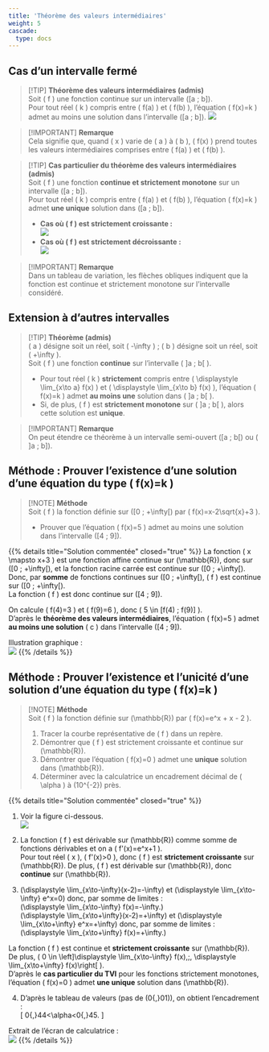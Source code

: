 ```yaml
---
title: 'Théorème des valeurs intermédiaires'
weight: 5
cascade:
  type: docs
---
```


## Cas d’un intervalle fermé

> [!TIP] **Théorème des valeurs intermédiaires (admis)**  
> Soit \( f \) une fonction continue sur un intervalle \([a ; b]\).  
> Pour tout réel \( k \) compris entre \( f(a) \) et \( f(b) \), l’équation \( f(x)=k \) admet au moins une solution dans l’intervalle \([a ; b]\).
> ![](/images/image55.png)

> [!IMPORTANT] **Remarque**  
> Cela signifie que, quand \( x \) varie de \( a \) à \( b \), \( f(x) \) prend toutes les valeurs intermédiaires comprises entre \( f(a) \) et \( f(b) \).

> [!TIP] **Cas particulier du théorème des valeurs intermédiaires (admis)**  
> Soit \( f \) une fonction **continue et strictement monotone** sur un intervalle \([a ; b]\).  
> Pour tout réel \( k \) compris entre \( f(a) \) et \( f(b) \), l’équation \( f(x)=k \) admet **une unique** solution dans \([a ; b]\).  
> - **Cas où \( f \) est strictement croissante :**  
> ![](/images/image56.png)  
> - **Cas où \( f \) est strictement décroissante :**  
> ![](/images/image57.png)

> [!IMPORTANT] **Remarque**  
> Dans un tableau de variation, les flèches obliques indiquent que la fonction est continue et strictement monotone sur l’intervalle considéré.


## Extension à d’autres intervalles

> [!TIP] **Théorème (admis)**  
> \( a \) désigne soit un réel, soit \( -\infty \) ; \( b \) désigne soit un réel, soit \( +\infty \).  
> Soit \( f \) une fonction **continue** sur l’intervalle \( ]a ; b[ \).  
> - Pour tout réel \( k \) **strictement** compris entre \( \displaystyle \lim_{x\to a} f(x) \) et \( \displaystyle \lim_{x\to b} f(x) \), l’équation \( f(x)=k \) admet **au moins une** solution dans \( ]a ; b[ \).  
> - Si, de plus, \( f \) est **strictement monotone** sur \( ]a ; b[ \), alors cette solution est **unique**.

> [!IMPORTANT] **Remarque**  
> On peut étendre ce théorème à un intervalle semi-ouvert \([a ; b[\) ou \( ]a ; b]\).


## Méthode : Prouver l’existence d’une solution d’une équation du type \( f(x)=k \)

> [!NOTE] **Méthode**  
> Soit \( f \) la fonction définie sur \([0 ; +\infty[\) par \( f(x)=x-2\sqrt{x}+3 \).  
> - Prouver que l’équation \( f(x)=5 \) admet au moins une solution dans l’intervalle \([4 ; 9]\).

{{% details title="Solution commentée" closed="true" %}}
La fonction \( x \mapsto x+3 \) est une fonction affine continue sur \(\mathbb{R}\), donc sur \([0 ; +\infty[\), et la fonction racine carrée est continue sur \([0 ; +\infty[\). Donc, par **somme** de fonctions continues sur \([0 ; +\infty[\), \( f \) est continue sur \([0 ; +\infty[\).  
La fonction \( f \) est donc continue sur \([4 ; 9]\).

On calcule \( f(4)=3 \) et \( f(9)=6 \), donc \( 5 \in [f(4) ; f(9)] \).  
D’après le **théorème des valeurs intermédiaires**, l’équation \( f(x)=5 \) admet **au moins une solution** \( c \) dans l’intervalle \([4 ; 9]\).

Illustration graphique :  
![](/images/image58.png)
{{% /details %}}


## Méthode : Prouver l’existence et l’unicité d’une solution d’une équation du type \( f(x)=k \)

> [!NOTE] **Méthode**  
> Soit \( f \) la fonction définie sur \(\mathbb{R}\) par \( f(x)=e^x + x - 2 \).  
> 1. Tracer la courbe représentative de \( f \) dans un repère.  
> 2. Démontrer que \( f \) est strictement croissante et continue sur \(\mathbb{R}\).  
> 3. Démontrer que l’équation \( f(x)=0 \) admet une **unique** solution dans \(\mathbb{R}\).  
> 4. Déterminer avec la calculatrice un encadrement décimal de \( \alpha \) à \(10^{-2}\) près.

{{% details title="Solution commentée" closed="true" %}}
1. Voir la figure ci-dessous.  
![](/images/image59.png)

2. La fonction \( f \) est dérivable sur \(\mathbb{R}\) comme somme de fonctions dérivables et on a \( f'(x)=e^x+1 \).  
Pour tout réel \( x \), \( f'(x)>0 \), donc \( f \) est **strictement croissante** sur \(\mathbb{R}\). De plus, \( f \) est dérivable sur \(\mathbb{R}\), donc **continue** sur \(\mathbb{R}\).

3. \(\displaystyle \lim_{x\to-\infty}(x-2)=-\infty\) et \(\displaystyle \lim_{x\to-\infty} e^x=0\) donc, par somme de limites :  
\(\displaystyle \lim_{x\to-\infty} f(x)=-\infty.\)  
\(\displaystyle \lim_{x\to+\infty}(x-2)=+\infty\) et \(\displaystyle \lim_{x\to+\infty} e^x=+\infty\) donc, par somme de limites :  
\(\displaystyle \lim_{x\to+\infty} f(x)=+\infty.\)

La fonction \( f \) est continue et **strictement croissante** sur \(\mathbb{R}\).  
De plus, \( 0 \in \left]\displaystyle \lim_{x\to-\infty} f(x)\,;\, \displaystyle \lim_{x\to+\infty} f(x)\right[ \).  
D’après le **cas particulier du TVI** pour les fonctions strictement monotones, l’équation \( f(x)=0 \) admet **une unique** solution dans \(\mathbb{R}\).

4. D’après le tableau de valeurs (pas de \(0{,}01\)), on obtient l’encadrement :  
\[
0{,}44<\alpha<0{,}45.
\]

Extrait de l’écran de calculatrice :  
![](/images/image60.png)
{{% /details %}}